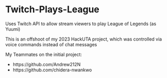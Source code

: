 # Twitch-Plays-League
Uses Twitch API to allow stream viewers to play League of Legends (as Yuumi) <br/>

This is an offshoot of my 2023 HackUTA project, which was controlled via voice commands instead of chat messages<br/>

My Teammates on the initial project:<br/>

<ul>
<li>https://github.com/Andrew212N</li>
<li>https://github.com/chidera-nwankwo</li>
<ul/>
